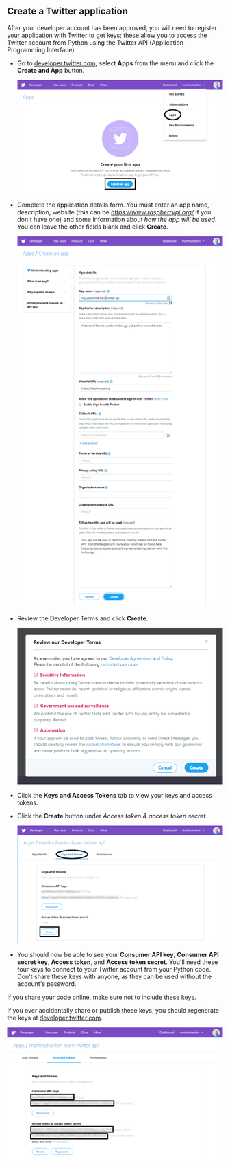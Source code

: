 ## Create a Twitter application

After your developer account has been approved, you will need to register your application with Twitter to get keys; these allow you to access the Twitter account from Python using the Twitter API (Application Programming Interface).

- Go to [developer.twitter.com](https://developer.twitter.com), select **Apps** from the menu and click the **Create and App** button.

    ![screenshot of the apps page with the apps link in the menu and the create app button highlighted](images/create_app1.png)

- Complete the application details form. You must enter an app name, description, website (this can be *https://www.raspberrypi.org/* if you don't have one) and some information about *how the app will be used*. You can leave the other fields blank and click **Create**.

    ![screenshot of the Create an App page](images/create_app2.png)

- Review the Developer Terms and click **Create**.

    ![screen shot of developer terms popup](images/create_app3.png)

- Click the **Keys and Access Tokens** tab to view your keys and access tokens.

- Click the **Create** button under *Access token & access token secret*.

    ![screenshot of apps keys and tokens page with tab and create button selected](images/create_app4.png)

- You should now be able to see your **Consumer API key**, **Consumer API secret key**, **Access token**, and **Access token secret**. You'll need these four keys to connect to your Twitter account from your Python code. Don't share these keys with anyone, as they can be used without the account's password. 

If you share your code online, make sure not to include these keys. 

If you ever accidentally share or publish these keys, you should regenerate the keys at [developer.twitter.com](https://developer.twitter.com).

![Twitter keys](images/create_app5.png)

